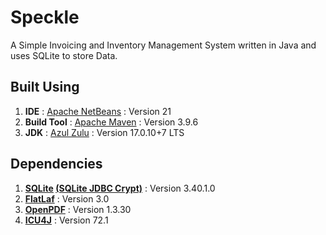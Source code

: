 # Speckle

A Simple Invoicing and Inventory Management System written in Java and uses SQLite to store Data.

## Built Using

1. **IDE** : [Apache NetBeans](https://netbeans.apache.org/) : Version 21
2. **Build Tool** : [Apache Maven](https://maven.apache.org/) : Version 3.9.6
3. **JDK** : [Azul Zulu](https://www.azul.com/downloads/) : Version 17.0.10+7 LTS

## Dependencies

1. **[SQLite](https://www.sqlite.org/) [(SQLite JDBC Crypt)](https://github.com/Willena/sqlite-jdbc-crypt)** : Version 3.40.1.0
2. **[FlatLaf](https://www.formdev.com/flatlaf/)** : Version 3.0
3. **[OpenPDF](https://github.com/LibrePDF/OpenPDF)** : Version 1.3.30
4. **[ICU4J](https://icu.unicode.org/)** : Version 72.1
